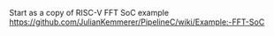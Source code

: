 Start as a copy of RISC-V FFT SoC example https://github.com/JulianKemmerer/PipelineC/wiki/Example:-FFT-SoC

